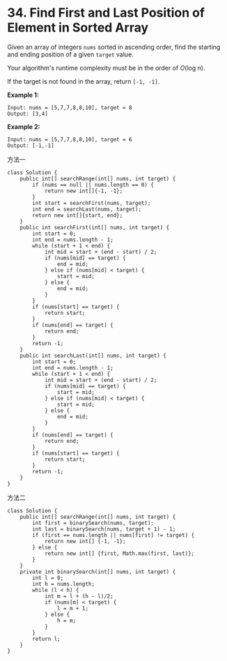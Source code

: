# 34. Find First and Last Position of Element in Sorted Array

Given an array of integers `nums` sorted in ascending order, find the starting and ending position of a given `target` value.

Your algorithm's runtime complexity must be in the order of _O_\(log _n_\).

If the target is not found in the array, return `[-1, -1]`.

**Example 1:**

```text
Input: nums = [5,7,7,8,8,10], target = 8
Output: [3,4]
```

**Example 2:**

```text
Input: nums = [5,7,7,8,8,10], target = 6
Output: [-1,-1]
```

方法一

```text
class Solution {
    public int[] searchRange(int[] nums, int target) {
        if (nums == null || nums.length == 0) {
            return new int[]{-1, -1};
        }
        int start = searchFirst(nums, target);
        int end = searchLast(nums, target);
        return new int[]{start, end};
    }
    public int searchFirst(int[] nums, int target) {
        int start = 0;
        int end = nums.length - 1;
        while (start + 1 < end) {
            int mid = start + (end - start) / 2;
            if (nums[mid] == target) {
                end = mid;
            } else if (nums[mid] < target) {
                start = mid;
            } else {
                end = mid;
            }
        }
        if (nums[start] == target) {
            return start;
        }
        if (nums[end] == target) {
            return end;
        } 
        return -1;
    }
    public int searchLast(int[] nums, int target) {
        int start = 0;
        int end = nums.length - 1;
        while (start + 1 < end) {
            int mid = start + (end - start) / 2;
            if (nums[mid] == target) {
                start = mid;
            } else if (nums[mid] < target) {
                start = mid;
            } else {
                end = mid;
            }
        }
        if (nums[end] == target) {
            return end;
        }
        if (nums[start] == target) {
            return start;
        }
        return -1;
    }
}
```

方法二

```text
class Solution {
    public int[] searchRange(int[] nums, int target) {
        int first = binarySearch(nums, target);
        int last = binarySearch(nums, target + 1) - 1;
        if (first == nums.length || nums[first] != target) {
            return new int[] {-1, -1};
        } else {
            return new int[] {first, Math.max(first, last)};
        }
    }
    private int binarySearch(int[] nums, int target) {
        int l = 0;
        int h = nums.length;
        while (l < h) {
            int m = l + (h - l)/2;
            if (nums[m] < target) {
                l = m + 1;
            } else {
                h = m;
            }
        }
        return l;
    }
}
```

